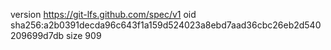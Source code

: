 version https://git-lfs.github.com/spec/v1
oid sha256:a2b0391decda96c643f1a159d524023a8ebd7aad36cbc26eb2d540209699d7db
size 909

